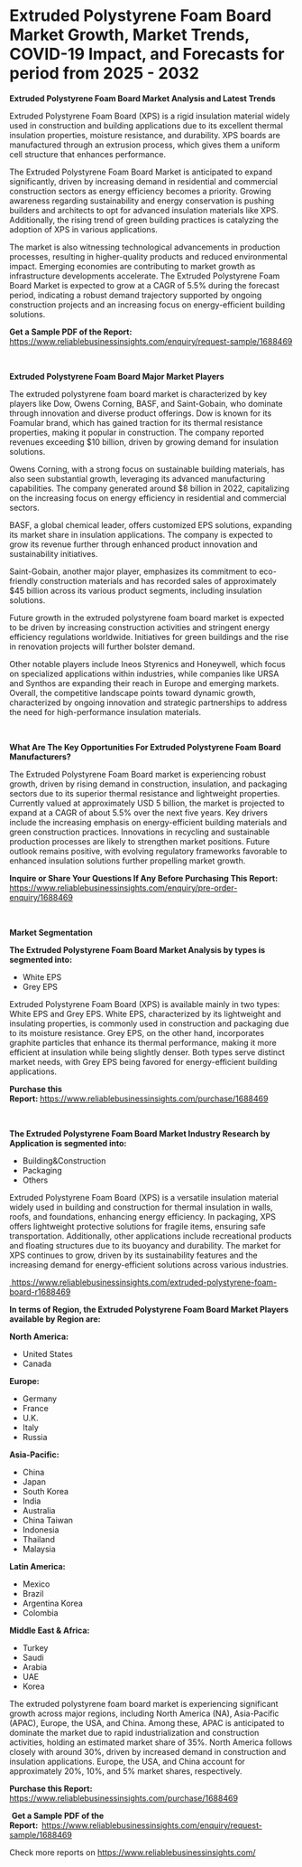 <p><h1>Extruded Polystyrene Foam Board Market Growth, Market Trends, COVID-19 Impact, and Forecasts for period from 2025 - 2032</h1></p><p><strong>Extruded Polystyrene Foam Board Market Analysis and Latest Trends</strong></p>
<p><p>Extruded Polystyrene Foam Board (XPS) is a rigid insulation material widely used in construction and building applications due to its excellent thermal insulation properties, moisture resistance, and durability. XPS boards are manufactured through an extrusion process, which gives them a uniform cell structure that enhances performance.</p><p>The Extruded Polystyrene Foam Board Market is anticipated to expand significantly, driven by increasing demand in residential and commercial construction sectors as energy efficiency becomes a priority. Growing awareness regarding sustainability and energy conservation is pushing builders and architects to opt for advanced insulation materials like XPS. Additionally, the rising trend of green building practices is catalyzing the adoption of XPS in various applications.</p><p>The market is also witnessing technological advancements in production processes, resulting in higher-quality products and reduced environmental impact. Emerging economies are contributing to market growth as infrastructure developments accelerate. The Extruded Polystyrene Foam Board Market is expected to grow at a CAGR of 5.5% during the forecast period, indicating a robust demand trajectory supported by ongoing construction projects and an increasing focus on energy-efficient building solutions.</p></p>
<p><strong>Get a Sample PDF of the Report:&nbsp;</strong> <a href="https://www.reliablebusinessinsights.com/enquiry/request-sample/1688469?utm_campaign=3273&utm_medium=2&utm_source=Github&utm_content=ia&utm_term=02042025&utm_id=extruded-polystyrene-foam-board">https://www.reliablebusinessinsights.com/enquiry/request-sample/1688469</a></p>
<p>&nbsp;</p>
<p><strong>Extruded Polystyrene Foam Board Major Market Players</strong></p>
<p><p>The extruded polystyrene foam board market is characterized by key players like Dow, Owens Corning, BASF, and Saint-Gobain, who dominate through innovation and diverse product offerings. Dow is known for its Foamular brand, which has gained traction for its thermal resistance properties, making it popular in construction. The company reported revenues exceeding $10 billion, driven by growing demand for insulation solutions.</p><p>Owens Corning, with a strong focus on sustainable building materials, has also seen substantial growth, leveraging its advanced manufacturing capabilities. The company generated around $8 billion in 2022, capitalizing on the increasing focus on energy efficiency in residential and commercial sectors.</p><p>BASF, a global chemical leader, offers customized EPS solutions, expanding its market share in insulation applications. The company is expected to grow its revenue further through enhanced product innovation and sustainability initiatives. </p><p>Saint-Gobain, another major player, emphasizes its commitment to eco-friendly construction materials and has recorded sales of approximately $45 billion across its various product segments, including insulation solutions. </p><p>Future growth in the extruded polystyrene foam board market is expected to be driven by increasing construction activities and stringent energy efficiency regulations worldwide. Initiatives for green buildings and the rise in renovation projects will further bolster demand. </p><p>Other notable players include Ineos Styrenics and Honeywell, which focus on specialized applications within industries, while companies like URSA and Synthos are expanding their reach in Europe and emerging markets. Overall, the competitive landscape points toward dynamic growth, characterized by ongoing innovation and strategic partnerships to address the need for high-performance insulation materials.</p></p>
<p>&nbsp;</p>
<p><strong>What Are The Key Opportunities For Extruded Polystyrene Foam Board Manufacturers?</strong></p>
<p><p>The Extruded Polystyrene Foam Board market is experiencing robust growth, driven by rising demand in construction, insulation, and packaging sectors due to its superior thermal resistance and lightweight properties. Currently valued at approximately USD 5 billion, the market is projected to expand at a CAGR of about 5.5% over the next five years. Key drivers include the increasing emphasis on energy-efficient building materials and green construction practices. Innovations in recycling and sustainable production processes are likely to strengthen market positions. Future outlook remains positive, with evolving regulatory frameworks favorable to enhanced insulation solutions further propelling market growth.</p></p>
<p><strong>Inquire or Share Your Questions If Any Before Purchasing This Report:</strong> <a href="https://www.reliablebusinessinsights.com/enquiry/pre-order-enquiry/1688469?utm_campaign=3273&utm_medium=2&utm_source=Github&utm_content=ia&utm_term=02042025&utm_id=extruded-polystyrene-foam-board">https://www.reliablebusinessinsights.com/enquiry/pre-order-enquiry/1688469</a></p>
<p>&nbsp;</p>
<p><strong>Market Segmentation</strong></p>
<p><strong>The Extruded Polystyrene Foam Board Market Analysis by types is segmented into:</strong></p>
<p><ul><li>White EPS</li><li>Grey EPS</li></ul></p>
<p><p>Extruded Polystyrene Foam Board (XPS) is available mainly in two types: White EPS and Grey EPS. White EPS, characterized by its lightweight and insulating properties, is commonly used in construction and packaging due to its moisture resistance. Grey EPS, on the other hand, incorporates graphite particles that enhance its thermal performance, making it more efficient at insulation while being slightly denser. Both types serve distinct market needs, with Grey EPS being favored for energy-efficient building applications.</p></p>
<p><strong>Purchase this Report:&nbsp;</strong><a href="https://www.reliablebusinessinsights.com/purchase/1688469?utm_campaign=3273&utm_medium=2&utm_source=Github&utm_content=ia&utm_term=02042025&utm_id=extruded-polystyrene-foam-board">https://www.reliablebusinessinsights.com/purchase/1688469</a></p>
<p>&nbsp;</p>
<p><strong>The Extruded Polystyrene Foam Board Market Industry Research by Application is segmented into:</strong></p>
<p><ul><li>Building&Construction</li><li>Packaging</li><li>Others</li></ul></p>
<p><p>Extruded Polystyrene Foam Board (XPS) is a versatile insulation material widely used in building and construction for thermal insulation in walls, roofs, and foundations, enhancing energy efficiency. In packaging, XPS offers lightweight protective solutions for fragile items, ensuring safe transportation. Additionally, other applications include recreational products and floating structures due to its buoyancy and durability. The market for XPS continues to grow, driven by its sustainability features and the increasing demand for energy-efficient solutions across various industries.</p></p>
<p><a href="https://www.reliablebusinessinsights.com/extruded-polystyrene-foam-board-r1688469?utm_campaign=3273&utm_medium=2&utm_source=Github&utm_content=ia&utm_term=02042025&utm_id=extruded-polystyrene-foam-board">&nbsp;https://www.reliablebusinessinsights.com/extruded-polystyrene-foam-board-r1688469</a></p>
<p><strong>In terms of Region, the Extruded Polystyrene Foam Board Market Players available by Region are:</strong></p>
<p>
    <p> <strong> North America: </strong>
        <ul>
            <li>United States</li>
            <li>Canada</li>
        </ul>
        </p> 
    <p> <strong> Europe: </strong>
        <ul>
            <li>Germany</li>
            <li>France</li>
            <li>U.K.</li>
            <li>Italy</li>
            <li>Russia</li>
        </ul>
        </p> 
    <p> <strong> Asia-Pacific: </strong>
        <ul>
            <li>China</li>
            <li>Japan</li>
            <li>South Korea</li>
            <li>India</li>
            <li>Australia</li>
            <li>China Taiwan</li>
            <li>Indonesia</li>
            <li>Thailand</li>
            <li>Malaysia</li>
        </ul>
        </p> 
    <p> <strong> Latin America: </strong>
        <ul>
            <li>Mexico</li>
            <li>Brazil</li>
            <li>Argentina Korea</li>
            <li>Colombia</li>
        </ul>
        </p> 
    <p> <strong> Middle East & Africa: </strong>
        <ul>
            <li>Turkey</li>
            <li>Saudi</li>
            <li>Arabia</li>
            <li>UAE</li>
            <li>Korea</li>
        </ul>
    </p>
    </p>
<p><p>The extruded polystyrene foam board market is experiencing significant growth across major regions, including North America (NA), Asia-Pacific (APAC), Europe, the USA, and China. Among these, APAC is anticipated to dominate the market due to rapid industrialization and construction activities, holding an estimated market share of 35%. North America follows closely with around 30%, driven by increased demand in construction and insulation applications. Europe, the USA, and China account for approximately 20%, 10%, and 5% market shares, respectively.</p></p>
<p><strong>Purchase this Report: </strong><a href="https://www.reliablebusinessinsights.com/purchase/1688469?utm_campaign=3273&utm_medium=2&utm_source=Github&utm_content=ia&utm_term=02042025&utm_id=extruded-polystyrene-foam-board">https://www.reliablebusinessinsights.com/purchase/1688469</a></p>
<p>&nbsp;<strong>Get a Sample PDF of the Report:&nbsp;&nbsp;</strong><a href="https://www.reliablebusinessinsights.com/enquiry/request-sample/1688469?utm_campaign=3273&utm_medium=2&utm_source=Github&utm_content=ia&utm_term=02042025&utm_id=extruded-polystyrene-foam-board">https://www.reliablebusinessinsights.com/enquiry/request-sample/1688469</a></p>
<p><strong></strong></p>
<p>Check more reports on <a href="https://www.reliablebusinessinsights.com/?utm_campaign=3273&utm_medium=2&utm_source=Github&utm_content=ia&utm_term=02042025&utm_id=extruded-polystyrene-foam-board">https://www.reliablebusinessinsights.com/</a></p>